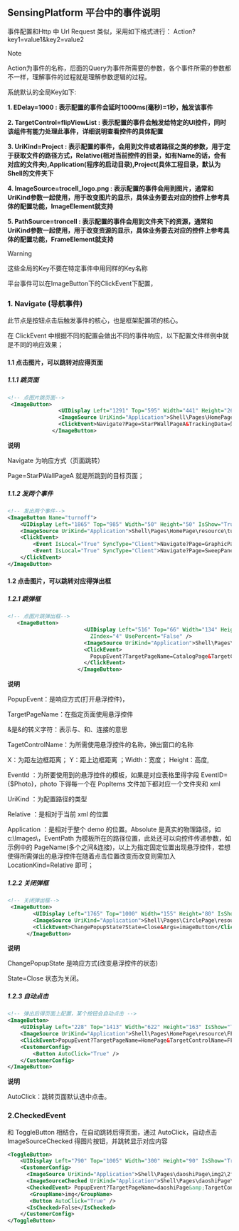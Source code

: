 ## SensingPlatform 平台中的事件说明

事件配置和Http 中 Url Request 类似，采用如下格式进行：
Action?key1=value1&key2=value2
> [!NOTE]
> Action为事件的名称，后面的Query为事件所需要的参数，各个事件所需的参数都不一样，理解事件的过程就是理解参数逻辑的过程。

系统默认的全局Key如下:

**1. EDelay=1000 : 表示配置的事件会延时1000ms(毫秒)=1秒，触发该事件** 

**2. TargetControl=flipViewList : 表示配置的事件会触发给特定的UI控件，同时该组件有能力处理此事件，详细说明查看控件的具体配置** 

**3. UriKind=Project : 表示配置的事件，会用到文件或者路径之类的参数，用于定于获取文件的路径方式，Relative(相对当前控件的目录，如有Name的话，会有对应的文件夹),Application(程序的启动目录),Project(具体工程目录，默认为Shell的文件夹下** 

**4. ImageSource=trocell_logo.png : 表示配置的事件会用到图片，通常和UriKind参数一起使用，用于改变图片的显示，具体业务要去对应的控件上参考具体的配置功能，ImageElement就支持** 

**5. PathSource=troncell : 表示配置的事件会用到文件夹下的资源，通常和UriKind参数一起使用，用于改变资源的显示，具体业务要去对应的控件上参考具体的配置功能，FrameElement就支持** 


> [!WARNING]
> 这些全局的Key不要在特定事件中用同样的Key名称

平台事件可以在ImageButton下的ClickEvent下配置，

### 1. Navigate (导航事件)

此节点是按钮点击后触发事件的核心，也是框架配置项的核心。

在 ClickEvent 中根据不同的配置会做出不同的事件响应，以下配置文件样例中就是不同的响应效果；

#### 1.1 点击图片，可以跳转对应得页面

##### 1.1.1 跳页面

```xml
<!-- 点图片跳页面-->
 <ImageButton>
                <UIDisplay Left="1291" Top="595" Width="441" Height="261" IsShow="True" ZIndex="1" UsePercent="False" />
                <ImageSource UriKind="Application">Shell\Pages\HomePage\resource\知识产权.png</ImageSource>
                <ClickEvent>Navigate?Page=StarPWallPageA&TrackingData=知识产权</ClickEvent>
              </ImageButton>
```

**说明**

Navigate 为响应方式（页面跳转）

Page=StarPWallPageA 就是所跳到的目标页面；


##### 1.1.2 发两个事件

```xml
<!-- 发出两个事件-->
<ImageButton Name="turnoff">
    <UIDisplay Left="1865" Top="985" Width="50" Height="50" IsShow="True"  ZIndex="10" UsePercent="False"/>
    <ImageSource UriKind="Application">Shell\Pages\HomePage\resource\turnoff.png</ImageSource>
    <ClickEvent>
        <Event IsLocal="True" SyncType="Client">Navigate?Page=GraphicPage</Event>
        <Event IsLocal="True" SyncType="Client">Navigate?Page=SweepPanelPage</Event>
    </ClickEvent>
</ImageButton>

```

#### 1.2 点击图片，可以跳转对应得弹出框

##### 1.2.1 跳弹框

```xml
<!-- 点图片跳弹出框-->
   <ImageButton>
                        <UIDisplay Left="516" Top="66" Width="134" Height="38" IsShow="True"
                          ZIndex="4" UsePercent="False" />
                        <ImageSource UriKind="Application">Shell\Pages\choutiPage\resource\more.png</ImageSource>
                        <ClickEvent>
                          PopupEvent?TargetPageName=CatalogPage&TargetControlName=MorePop&X=0&Y=0&Height=1080&Width=1920&EventID=More&UriKind=Application&EventPath=Shell\Pages\CatalogPage\PopItems&ThingId={$Id}&Id={$Id}
                        </ClickEvent>
                      </ImageButton>
```

**说明**

PopupEvent：是响应方式(打开悬浮控件)，

TargetPageName：在指定页面使用悬浮控件

&amp;是&的转义字符：表示与、和、连接的意思

TagetControlName：为所需使用悬浮控件的名称，弹出窗口的名称

X：为距左边框距离； Y：距上边框距离 ；Width：宽度； Height：高度,

EventId ：为所要使用到的悬浮控件的模板，如果是对应表格里得字段 EventID={$Photo}，photo 下得每一个在 PopItems 文件加下都对应一个文件夹和 xml

UriKind ：为配置路径的类型

Relative ：是相对于当前 xml 的位置

Application ：是相对于整个 demo 的位置。Absolute 是真实的物理路径，如 c:\Images\，EventPath 为模板所在的路径位置，此处还可以向控件传递参数，如示例中的 PageName(多个之间&amp;连接)，以上为指定固定位置出现悬浮控件，若想使得所需弹出的悬浮控件在随着点击位置改变而改变则需加入 LocationKind=Relative 即可；

##### 1.2.2 关闭弹框

```xml
<!-- 关闭弹出框-->
 <ImageButton>
        <UIDisplay Left="1765" Top="1000" Width="155" Height="80" IsShow="True" ZIndex="5" UsePercent="False" />
        <ImageSource UriKind="Application">Shell\Pages\CirclePage\resource\gohome.png</ImageSource>
        <ClickEvent>ChangePopupState?State=Close&Args=imageButton</ClickEvent>
      </ImageButton>
```

**说明**

ChangePopupState 是响应方式(改变悬浮控件的状态)

State=Close 状态为关闭。

##### 1.2.3 自动点击

```xml
<!-- 弹出后得页面上配置，某个按钮会自动点击 -->
<ImageButton>
    <UIDisplay Left="228" Top="1413" Width="622" Height="163" IsShow="True" ZIndex="2" UsePercent="False" />
    <ImageSource UriKind="Application">Shell\Pages\HomePage\resource\FFZQHD\HDSP\非法证券活动按钮1高亮.png</ImageSource>
    <ClickEvent>PopupEvent?TargetPageName=HomePage&TargetControlName=FFZQHDSPPop&X=0&Y=0&SP=A2.mp4&Height=1080&Width=1920&EventID=FFZQHDSPEvent1&UriKind=Application&EventPath=Shell\Pages\HomePage\PopItems</ClickEvent>
    <CustomerConfig>
        <Button AutoClick="True" />
    </CustomerConfig>
</ImageButton>
```

**说明**

AutoClick：跳转页面默认选中点击。

### 2.CheckedEvent

和 ToggleButton 相结合，在自动跳转后得页面，通过 AutoClick，自动点击 ImageSourceChecked 得图片按钮，并跳转显示对应内容

```xml
<ToggleButton>
    <UIDisplay Left="790" Top="1005" Width="300" Height="90" IsShow="True" ZIndex="4" UsePercent="False" />
    <CustomerConfig>
      <ImageSource UriKind="Application">Shell\Pages\daoshiPage\img2\2fh.png</ImageSource>
      <ImageSourceChecked UriKind="Application">Shell\Pages\daoshiPage\img2\2fb.png</ImageSourceChecked>
      <CheckedEvent> PopupEvent?TargetPageName=daoshiPage&amp;TargetControlName=erlou&amp;X=0&amp;Y=0&amp;Height=1080&amp;Width=1920&amp;EventID=erlou&amp;UriKind=Application&amp;EventPath=Shell\Pages\daoshiPage\PopItems</CheckedEvent>
       <GroupName>img</GroupName>
       <Button AutoClick="True" />
      <IsChecked>False</IsChecked>
    </CustomerConfig>
</ToggleButton>
```
